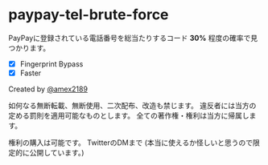 # paypay-tel-brute-force

PayPayに登録されている電話番号を総当たりするコード **30%**
程度の確率で見つかります。

- [x] Fingerprint Bypass
- [x] Faster

Created by [@amex2189](https://twitter.com/amex2189)

<!-- Created by @amex2189 -->

如何なる無断転載、無断使用、二次配布、改造も禁じます。
違反者には当方の定める罰則を適用可能なものとします。
全ての著作権・権利は当方に帰属します。

権利の購入は可能です。 TwitterのDMまで
(本当に使えるか怪しいと思うので限定的に公開しています。)
